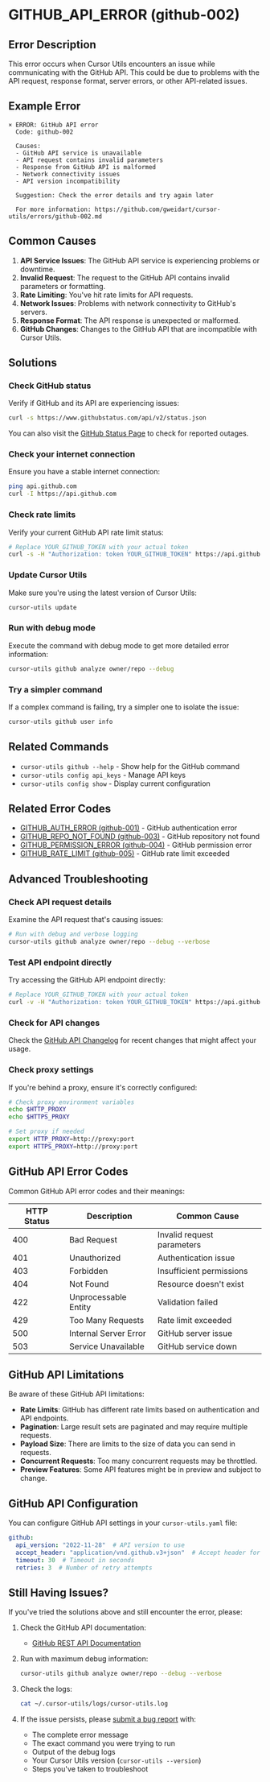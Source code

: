 # GITHUB_API_ERROR (github-002)

## Error Description

This error occurs when Cursor Utils encounters an issue while communicating with the GitHub API. This could be due to problems with the API request, response format, server errors, or other API-related issues.

## Example Error

```
× ERROR: GitHub API error
  Code: github-002
  
  Causes:
  - GitHub API service is unavailable
  - API request contains invalid parameters
  - Response from GitHub API is malformed
  - Network connectivity issues
  - API version incompatibility
  
  Suggestion: Check the error details and try again later
  
  For more information: https://github.com/gweidart/cursor-utils/errors/github-002.md
```

## Common Causes

1. **API Service Issues**: The GitHub API service is experiencing problems or downtime.
2. **Invalid Request**: The request to the GitHub API contains invalid parameters or formatting.
3. **Rate Limiting**: You've hit rate limits for API requests.
4. **Network Issues**: Problems with network connectivity to GitHub's servers.
5. **Response Format**: The API response is unexpected or malformed.
6. **GitHub Changes**: Changes to the GitHub API that are incompatible with Cursor Utils.

## Solutions

### Check GitHub status

Verify if GitHub and its API are experiencing issues:

```bash
curl -s https://www.githubstatus.com/api/v2/status.json
```

You can also visit the [GitHub Status Page](https://www.githubstatus.com/) to check for reported outages.

### Check your internet connection

Ensure you have a stable internet connection:

```bash
ping api.github.com
curl -I https://api.github.com
```

### Check rate limits

Verify your current GitHub API rate limit status:

```bash
# Replace YOUR_GITHUB_TOKEN with your actual token
curl -s -H "Authorization: token YOUR_GITHUB_TOKEN" https://api.github.com/rate_limit
```

### Update Cursor Utils

Make sure you're using the latest version of Cursor Utils:

```bash
cursor-utils update
```

### Run with debug mode

Execute the command with debug mode to get more detailed error information:

```bash
cursor-utils github analyze owner/repo --debug
```

### Try a simpler command

If a complex command is failing, try a simpler one to isolate the issue:

```bash
cursor-utils github user info
```

## Related Commands

- `cursor-utils github --help` - Show help for the GitHub command
- `cursor-utils config api_keys` - Manage API keys
- `cursor-utils config show` - Display current configuration

## Related Error Codes

- [GITHUB_AUTH_ERROR (github-001)](github-001.md) - GitHub authentication error
- [GITHUB_REPO_NOT_FOUND (github-003)](github-003.md) - GitHub repository not found
- [GITHUB_PERMISSION_ERROR (github-004)](github-004.md) - GitHub permission error
- [GITHUB_RATE_LIMIT (github-005)](github-005.md) - GitHub rate limit exceeded

## Advanced Troubleshooting

### Check API request details

Examine the API request that's causing issues:

```bash
# Run with debug and verbose logging
cursor-utils github analyze owner/repo --debug --verbose
```

### Test API endpoint directly

Try accessing the GitHub API endpoint directly:

```bash
# Replace YOUR_GITHUB_TOKEN with your actual token
curl -v -H "Authorization: token YOUR_GITHUB_TOKEN" https://api.github.com/repos/owner/repo
```

### Check for API changes

Check the [GitHub API Changelog](https://docs.github.com/en/rest/overview/changelog) for recent changes that might affect your usage.

### Check proxy settings

If you're behind a proxy, ensure it's correctly configured:

```bash
# Check proxy environment variables
echo $HTTP_PROXY
echo $HTTPS_PROXY

# Set proxy if needed
export HTTP_PROXY=http://proxy:port
export HTTPS_PROXY=http://proxy:port
```

## GitHub API Error Codes

Common GitHub API error codes and their meanings:

| HTTP Status | Description | Common Cause |
|-------------|-------------|--------------|
| 400 | Bad Request | Invalid request parameters |
| 401 | Unauthorized | Authentication issue |
| 403 | Forbidden | Insufficient permissions |
| 404 | Not Found | Resource doesn't exist |
| 422 | Unprocessable Entity | Validation failed |
| 429 | Too Many Requests | Rate limit exceeded |
| 500 | Internal Server Error | GitHub server issue |
| 503 | Service Unavailable | GitHub service down |

## GitHub API Limitations

Be aware of these GitHub API limitations:

- **Rate Limits**: GitHub has different rate limits based on authentication and API endpoints.
- **Pagination**: Large result sets are paginated and may require multiple requests.
- **Payload Size**: There are limits to the size of data you can send in requests.
- **Concurrent Requests**: Too many concurrent requests may be throttled.
- **Preview Features**: Some API features might be in preview and subject to change.

## GitHub API Configuration

You can configure GitHub API settings in your `cursor-utils.yaml` file:

```yaml
github:
  api_version: "2022-11-28"  # API version to use
  accept_header: "application/vnd.github.v3+json"  # Accept header for requests
  timeout: 30  # Timeout in seconds
  retries: 3  # Number of retry attempts
```

## Still Having Issues?

If you've tried the solutions above and still encounter the error, please:

1. Check the GitHub API documentation:
   - [GitHub REST API Documentation](https://docs.github.com/en/rest)

2. Run with maximum debug information:
   ```bash
   cursor-utils github analyze owner/repo --debug --verbose
   ```

3. Check the logs:
   ```bash
   cat ~/.cursor-utils/logs/cursor-utils.log
   ```

4. If the issue persists, please [submit a bug report](https://github.com/gweidart/cursor-utils/issues) with:
   - The complete error message
   - The exact command you were trying to run
   - Output of the debug logs
   - Your Cursor Utils version (`cursor-utils --version`)
   - Steps you've taken to troubleshoot 
